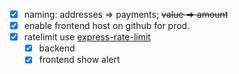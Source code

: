 - [x] naming: addresses => payments; ~~value => amount~~
- [x] enable frontend host on github for prod.
- [x] ratelimit use [express-rate-limit](https://github.com/nfriedly/express-rate-limit)
  - [x] backend
  - [x] frontend show alert